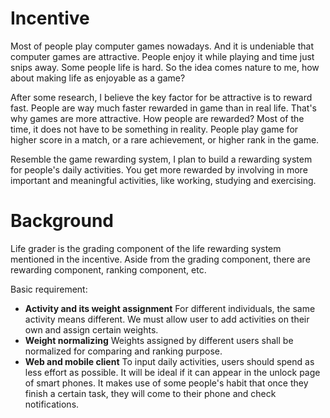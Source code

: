 # Incentive #

Most of people play computer games nowadays. And it is undeniable that computer games are attractive. People enjoy it while playing and time just snips away. Some people life is hard. So the idea comes nature to me, how about making life as enjoyable as a game?

After some research, I believe the key factor for be attractive is to reward fast. People are way much faster rewarded in game than in real life. That's why games are more attractive. How people are rewarded? Most of the time, it does not have to be something in reality. People play game for higher score in a match, or a rare achievement, or higher rank in the game. 

Resemble the game rewarding system, I plan to build a rewarding system for people's daily activities. You get more rewarded by involving in more important and meaningful activities, like working, studying and exercising.

# Background #

Life grader is the grading component of the life rewarding system mentioned in the incentive. Aside from the grading component, there are rewarding component, ranking component, etc. 

Basic requirement:
* __Activity and its weight assignment__ For different individuals, the same activity means different. We must allow user to add activities on their own and assign certain weights.
* __Weight normalizing__ Weights assigned by different users shall be normalized for comparing and ranking purpose.
* __Web and mobile client__ To input daily activities, users should spend as less effort as possible. It will be ideal if it can appear in the unlock page of smart phones. It makes use of some people's habit that once they finish a certain task, they will come to their phone and check notifications.